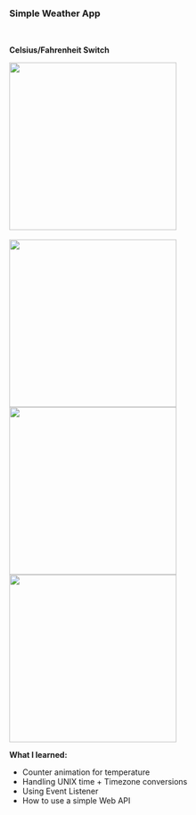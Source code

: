 <h3> Simple Weather App </h3>
<br>

<b>Celsius/Fahrenheit Switch</b>
<div class="update">
  <img src="https://i.imgur.com/RbJcDzA.png" height="300vh">
</div>

<br>

<div class="photos">
  <img src="https://i.imgur.com/HorM5iD.png" height="300vh">
  <img src="https://i.imgur.com/9LoiDbY.png" height="300vh">
  <img src="https://i.imgur.com/k2aersM.png" height="300vh">
</div>

<p><b>What I learned: </b></p>
<ul>
  <li>Counter animation for temperature</li>
  <li>Handling UNIX time + Timezone conversions</li>
  <li>Using Event Listener</li>
  <li>How to use a simple Web API</li>
</ul>
